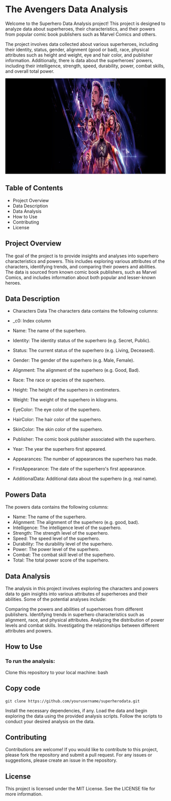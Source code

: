 # The Avengers Data Analysis


Welcome to the Superhero Data Analysis project! This project is designed to analyze data about superheroes, their characteristics, and their powers from popular comic book publishers such as Marvel Comics and others.

The project involves data collected about various superheroes, including their identity, status, gender, alignment (good or bad), race, physical attributes such as height and weight, eye and hair color, and publisher information. Additionally, there is data about the superheroes' powers, including their intelligence, strength, speed, durability, power, combat skills, and overall total power.

<center>
<img src="avengers.jpg" alt="" width="900px" height="300px">
</center>

## Table of Contents
-  Project Overview
-  Data Description
-  Data Analysis
-  How to Use
- Contributing
- License

## Project Overview

The goal of the project is to provide insights and analyses into superhero characteristics and powers. This includes exploring various attributes of the characters, identifying trends, and comparing their powers and abilities. The data is sourced from known comic book publishers, such as Marvel Comics, and includes information about both popular and lesser-known heroes.

## Data Description
- Characters Data
The characters data contains the following columns:

- _c0: Index column
- Name: The name of the superhero.
- Identity: The identity status of the superhero (e.g. Secret, Public).
- Status: The current status of the superhero (e.g. Living, Deceased).
- Gender: The gender of the superhero (e.g. Male, Female).
- Alignment: The alignment of the superhero (e.g. Good, Bad).
- Race: The race or species of the superhero.
- Height: The height of the superhero in centimeters.
- Weight: The weight of the superhero in kilograms.
- EyeColor: The eye color of the superhero.
- HairColor: The hair color of the superhero.
- SkinColor: The skin color of the superhero.
- Publisher: The comic book publisher associated with the superhero.
- Year: The year the superhero first appeared.
- Appearances: The number of appearances the superhero has made.
- FirstAppearance: The date of the superhero's first appearance.
- AdditionalData: Additional data about the superhero (e.g. real name).

## Powers Data
The powers data contains the following columns:

- Name: The name of the superhero.
- Alignment: The alignment of the superhero (e.g. good, bad).
- Intelligence: The intelligence level of the superhero.
- Strength: The strength level of the superhero.
- Speed: The speed level of the superhero.
- Durability: The durability level of the superhero.
- Power: The power level of the superhero.
- Combat: The combat skill level of the superhero.
- Total: The total power score of the superhero.
## Data Analysis
The analysis in this project involves exploring the characters and powers data to gain insights into various attributes of superheroes and their abilities. Some of the potential analyses include:

Comparing the powers and abilities of superheroes from different publishers.
Identifying trends in superhero characteristics such as alignment, race, and physical attributes.
Analyzing the distribution of power levels and combat skills.
Investigating the relationships between different attributes and powers.
## How to Use
### To run the analysis:

Clone this repository to your local machine:
bash
## Copy code
``git clone https://github.com/yourusername/superherodata.git``

Install the necessary dependencies, if any.
Load the data and begin exploring the data using the provided analysis scripts.
Follow the scripts to conduct your desired analysis on the data.

## Contributing
Contributions are welcome! If you would like to contribute to this project, please fork the repository and submit a pull request. For any issues or suggestions, please create an issue in the repository.

## License
This project is licensed under the MIT License. See the LICENSE file for more information.

